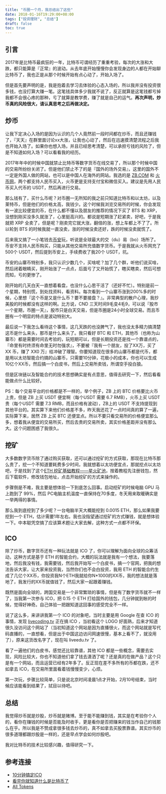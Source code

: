 ```yaml
---
title: "币圈一个月，我总结出了这些"
date: 2018-01-16T19:29:00+08:00
tags: ["投资理财", "总结"] 
draft: false
toc: true
---
```


## 引言

2017年是比特币最疯狂的一年，比特币可谓经历了重重考验，每次的大涨和大跌，都只能算是『正常』的波动。从去年底开始慢慢你会发现身边的人都在开始聊比特币了，我也正是从那个时候开始有点心动了，开始入场了。

但是首先要声明的是，我是抱着去学习去体验的心态入场的，所以我并没有投资很多钱，也没打算大赚一笔。这笔钱具体多少我就不说了，反正就算是这笔钱都亏掉我都不会很心疼的那种，亏了就算是教学费，赚了就是自己的运气。**再次声明，炒币真的风险很大，请认真思考之后再做决定。**

<!--more-->

## 炒币

让我下定决心入场的是因为认识的几个人竟然前一段时间都在炒币，而且还赚钱了，『天天』在群里面讨论xx大涨，让我也心动了，然后在迅速摸清楚流程之后我也开始入场了。如果你也想入场，并且已经思考清楚，可以承担亏钱的风险了，但是不知道如何入场？可以看看我的经历。

2017年年中的时候中国就禁止比特币等数字货币在线交易了，所以那个时候中国的交易所纷纷关闭了。但是他们禁止不了的是『国外的场外交易』，这里的国外不一定是外国人做的网站，也可以是中国人在海外的网站。我选的是 [ZB.COM](https://www.zbex.club/cn/register?ref=ex2yw2) 和 [火币网](https://www.huobipro.com/zh-cn/)，两个都支持人民币买入，火币更是支持支付宝和微信买入。建议是先用人民币买入代币的 USDT，然后再进行交易。

那么钱有了，买什么币呢？对币圈一无所知的我之前只知道比特币和以太坊，以及莱特币，但是他们的价格太高，我钱少。这个时候我浏览交易所的时候，你会发现有一波比较便宜的币，在什么都不懂以及朋友的推荐的情况下买了 BTS 和 XRP，没想到刚买没多久就涨了，心里挺高兴的。都说是短期涨了赶紧卖，好吧，于是我就把 XRP 全卖了，但是呢？刚卖完它就大涨，翻倍的涨，想上车都上不了了。所以轮到 BTS 的时候我就一直没卖，涨的时候没卖还好，跌的时候没卖就慌了。

后来我又搞了一小笔钱去[币安](https://www.binance.com/zh-CN/register?ref=11356305)玩，听说是全球最大的交（du）易（bo）场所了。币安不支持人民币购买，只能从其他交易所充值数字货币。于是我就从火币网充了500个 USDT，然后提到币安上，手续费收了我20个 USDT，坑。

币安的山寨币特别多，我只认识少数几个，买啥呢？加了几个群，听他们说买啥，然后闭着眼睛买，刚开始涨了一点点，后面亏了又开始慌了，瞎买瞎卖，然后可想而知，亏的更惨了。

刚开始的几天白天一直想着看盘，也没什么心思干活了（还好不忙）。特别是前一个星期，特别慌，到处找资料，看资料。每次看到一个山寨币涨到200%多的时候，心里想『这个币是又是什么币？要不要接盘？』。非常典型的散户心理，我抄美股的时候都没有这样的啊。比方说，CND 三天时间9毛变4毛9，可以说『股市一个星期，币圈一天』，股市只是白天交易，但是币圈是24小时全球交易。而且币圈有一个明显的特点是波动特别大。

最后说一下我怎么看待这个事情，这几天跌的也没脾气了，我也没太多精力搞清楚这币是什么来头，那币是什么来头了。我只看好 BTC 和 ETH，其他币（也称为山寨币）都是需要时间去考验的，玩短期可以，但是长期投资还是找一个靠谱点的，『命里有时终须有命里无时勿强求』，不要被『我有一个朋友，投了XX万，买了 XX 币，赚了 XX0 万』给冲破了理智。你要知道现在很多的山寨币都是代币，都是用以太坊智能合约搞的山寨币，只需要10分钟，花极小的成本，你也可以生成10亿个XX币，然后搞一个白皮书，然后上交易所卖钱，所谓空手投白狼。

但是区块链以及智能合约的技术思想确实是有点意思，值得去研究一下，然后看看能做点什么比较好。

PS：每个交易平台的价格都是不一样的，举个例子，ZB 上的 BTC 价格要比火币上贵，但是 ZB 上买 USDT 便宜啊（每个USDT 需要 6.7 RMB），火币上买 USDT 贵（每个USDT 需要 7.3 RMB，而且价格有波动），ZB上的 USDT 不支持提现到其他平台的。其实算下来他们价格差不多，昨天我还花了一点时间真的算了一遍，实际算下来，居然 ZB 上买 BTC 还便宜点。所以不要只看交易所的价格便宜那么多，想着我从便宜的交易所买，然后去贵的交易所卖，其实价格差距并没有那么大。这个问题困惑了我很久。

## 挖矿

大多数数字货币除了通过购买获取，还可以通过挖矿的方式获取，那现在比特币那么贵了，挖一个不知道要耗费多少时间，我就想着以太坊便宜点，那就挖点以太坊吧，于是找到了这个[ETH 挖矿基础教程——星火矿池](http://support.ethfans.org/hc/kb/article/1094522/)，按着教程先注册钱包，然后下载软件，修改钱包地址，点击开始挖矿的方式来操作的。

步骤倒是不难，我主要是想体验一下到底怎么回事。启动挖矿的时候电脑 GPU 马上跑到了 99%，然后 PC电脑主机温度一直保持在70多度，冬天用来取暖确实是一举两得的事情。

那么我到底挖到了多少呢？一台电脑半天大概能挖到 0.0015 ETH，那么如果我要挖到一个 ETH，估计需要1年左右。我也没指望通过挖矿的方式赚钱，就是想体验一下。中本聪凭空搞了应该算术题让大家去解，这种方式一点都不环保。


## ICO

除了炒币，数字货币还有一种玩法就是 ICO 了，你可以理解为面向全球的众筹活动，这种方式是基于 ETH 的智能合约，大概的玩法就是我有一个想法，我要落地，然后我没有钱，我需要钱，然后我开始写一个白皮书，搞一个官网，把我的想法告诉大家，让大家来投资我，当然你们也不会白投资，我用 ETH 的智能合约生成了几亿个XX币，你投资我N个ETH我就给你N*1000的XX币，我的想法就是落地了，我发行的XX币就值钱了，然后大家一起跟着赚钱。

既然是面向全球的，跨国交易是一个非常繁琐的事情，但是有了数字货币就不一样了，当我第一次参与 ICO，把 0.15 个 ETH 打给国外的钱包，几分钟就到帐的时候，觉得好神奇。自己体验一把跟知道这回事的感受完全不一样。

说了这么多，来讲讲我第一个 ICO 的对象吧，当时主要是用 Google 在查 ICO 的事情，发现 [livecoding.tv](https://tokensale.liveedu.tv/ref/7OYizv7TyrUifpQbW) 正在搞 ICO ，当初看这个 LOGO 好面熟，后来才知道很久没访问这个网站了（当初知道这个网站是因为直播很火，而这个网站就是写代码直播的，一直想看，但是出于中国这边访问网速很慢，基本上看不了，就没用了），原来这货改名字了，现在叫 liveedu.tv 了。

看了一遍他们的白皮书，感觉还比较靠谱，其他 ICO 都是一些概念，需要去实现，风险比较大，你也不知道他们拿了钱去潇洒了呢？还是真的在做产品？这个只是有一个网站，而且运营已经有2年多了。反正现在差不多所有的币都在跌，还不如拿去 ICO，在交易所里面看着钱慢慢变少，心烦。

第一次玩，步骤比较简单，只是说北京时间凌晨1点才开始，2月10号结束，当时候应该能看到结果了，拭目以待吧。


## 总结

我觉得炒币就是炒股，炒币就是赌博。至于能不能赚到钱，其实是在考验你个人的，看你在赚钱的时候是否能及时收手，更是看你是否把赚来的钱当作自己的钱那么在乎。所以我是不赞成拿很多钱去炒币的，真不如拿去买股票靠谱。其实炒币的很多道理都跟炒股是一样的，还是早点学会如何炒股吧。

我对比特币的技术比较感兴趣，值得研究一下。

## 参考连接

- [10分钟搞定ICO](https://zhuanlan.zhihu.com/p/32796998)
- [看完你就知道什么是比特币了](https://zhuanlan.zhihu.com/p/32968587)
- [All Tokens](https://coinmarketcap.com/tokens/views/all/)